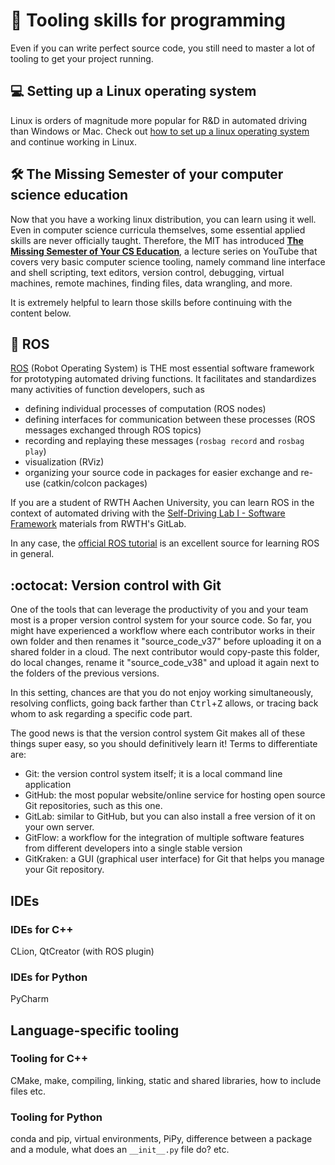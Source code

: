 # 🔧 Tooling skills for programming

Even if you can write perfect source code, you still need to master a lot of tooling to get your project running. 


## 💻 Setting up a Linux operating system

Linux is orders of magnitude more popular for R&D in automated driving than Windows or Mac. Check out [how to set up a linux operating system](Setting_up_Linux.md) and continue working in Linux.


## 🛠️ The Missing Semester of your computer science education

Now that you have a working linux distribution, you can learn using it well. 
Even in computer science curricula themselves, some essential applied skills are never officially taught. Therefore, the MIT has introduced [**The Missing Semester of Your CS Education**](https://missing.csail.mit.edu/), a lecture series on YouTube that covers very basic computer science tooling, namely command line interface and shell scripting, text editors, version control, debugging, virtual machines, remote machines, finding files, data wrangling, and more. 

It is extremely helpful to learn those skills before continuing with the content below.



## 🐢 ROS

[ROS](https://www.ros.org/) (Robot Operating System) is THE most essential software framework for prototyping automated driving functions. It facilitates and standardizes many activities of function developers, such as
- defining individual processes of computation (ROS nodes) 
- defining interfaces for communication between these processes (ROS messages exchanged through ROS topics)
- recording and replaying these messages (`rosbag record` and `rosbag play`)
- visualization (RViz)
- organizing your source code in packages for easier exchange and re-use (catkin/colcon packages)

If you are a student of RWTH Aachen University, you can learn ROS in the context of automated driving with the [Self-Driving Lab I - Software Framework](https://git.rwth-aachen.de/ika/sdl1-ws2020) materials from RWTH's GitLab. 

In any case, the [official ROS tutorial](http://wiki.ros.org/ROS/Tutorials) is an excellent source for learning ROS in general.  




## :octocat: Version control with Git

One of the tools that can leverage the productivity of you and your team most is a proper version control system for your source code. So far, you might have experienced a workflow where each contributor works in their own folder and then renames it "source_code_v37" before uploading it on a shared folder in a cloud. The next contributor would copy-paste this folder, do local changes, rename it "source_code_v38" and upload it again next to the folders of the previous versions. 

In this setting, chances are that you do not enjoy working simultaneously, resolving conflicts, going back farther than <kbd>Ctrl</kbd>+<kbd>Z</kbd> allows, or tracing back whom to ask regarding a specific code part. 

The good news is that the version control system Git makes all of these things super easy, so you should definitively learn it! Terms to differentiate are:
- Git: the version control system itself; it is a local command line application
- GitHub: the most popular website/online service for hosting open source Git repositories, such as this one.
- GitLab: similar to GitHub, but you can also install a free version of it on your own server.
- GitFlow: a workflow for the integration of multiple software features from different developers into a single stable version
- GitKraken: a GUI (graphical user interface) for Git that helps you manage your Git repository.


## IDEs

### IDEs for C++

CLion, QtCreator (with ROS plugin)

### IDEs for Python 

PyCharm


## Language-specific tooling 


### Tooling for C++ 

CMake, make, compiling, linking, static and shared libraries, how to include files etc.


### Tooling for Python 

conda and pip, virtual environments, PiPy, difference between a package and a module, what does an `__init__.py` file do? etc.

